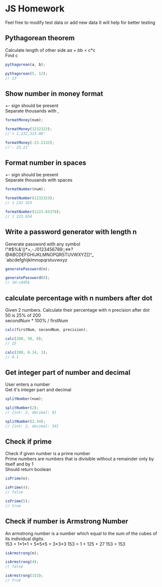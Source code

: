 # JS Homework

Feel free to modify test data or add new data
It will help for better testing

## Pythagorean theorem

Calculate length of other side
a*a + b*b = c\*c  
Find c

```javascript
pythagorean(a, b);

pythagorean(5, 12);
// 13
```

## Show number in money format

+- sign should be present  
Separate thousands with ,

```javascript
formatMoney(num);

formatMoney(1232323);
//'+ 1,232,323.00'

formatMoney(-23.2132);
//'- 23.21'
```

## Format number in spaces

+- sign should be present  
Separate thousands with spaces

```javascript
formatNumber(num);

formatNumber(1232323);
// 1 232 323

formatNumber(1223.65378);
// 1 223.654
```

## Write a password generator with length n

Generate password with any symbol  
!"#$%&'()\*+,-./0123456789:;<=>?  
@ABCDEFGHIJKLMNOPQRSTUVWXYZ[\]^\_  
`abcdefghijklmnopqrstuvwxyz

```javascript
generatePassword(n);

generatePassword(8);
// 1H:s4dh$
```

## calculate percentage with n numbers after dot

Given 2 numbers. Calculate their percentage with n precision after dot  
50 is 25% of 200  
secondNum \* 100% / firstNum

```javascript
calc(firstNum, secondNum, precision);

calc(200, 50, 0);
// 25

calc(200, 0.14, 1);
// 0.1
```

## Get integer part of number and decimal

User enters a number  
Get it's integer part and decimal

```javascript
splitNumber(num);

splitNumber(2);
// {int: 2, decimal: 0}

splitNumber(2.34);
// {int: 2, decimal: 34}
```

## Check if prime

Check if given number is a prime number  
Prime numbers are numbers that is divisible without a remainder only by itself and by 1  
Should return boolean

```javascript
isPrime(n);

isPrime(4);
// false

isPrime(5);
// true
```

## Check if number is Armstrong Number

An armstrong number is a number which equal to the sum of the cubes of its individual digits.  
153 = 1\*1\*1 + 5\*5\*5 + 3\*3\*3
153 = 1 + 125 + 27
153 = 153

```javascript
isArmstrong(n);

isArmstrong(4);
// false

isArmstrong(153);
// true
```
